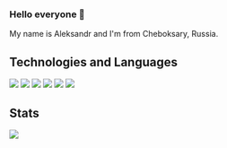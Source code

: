 ### Hello everyone 👋

My name is Aleksandr and I'm from Cheboksary, Russia.

## Technologies and Languages
![](https://img.shields.io/badge/Code-Python-informational?style=flat-square&logo=python&logoColor=white&color=bb00db)
![](https://img.shields.io/badge/OS-Windows-informational?style=flat-square&logo=windows&logoColor=white&color=bb00db)
![](https://img.shields.io/badge/Code-PHP-informational?style=flat-square&logo=php&logoColor=white&color=bb00db)
![](https://img.shields.io/badge/editor-visual%20studio%20code-blue)
![](https://img.shields.io/badge/framework-Flask-orange)
![](https://img.shields.io/badge/framework-Bootstrap5-green)

## Stats
![](https://github-readme-stats.vercel.app/api/top-langs/?username=NabievDev&theme=vue&title_color=bb00db&icon_color=bb00db)
